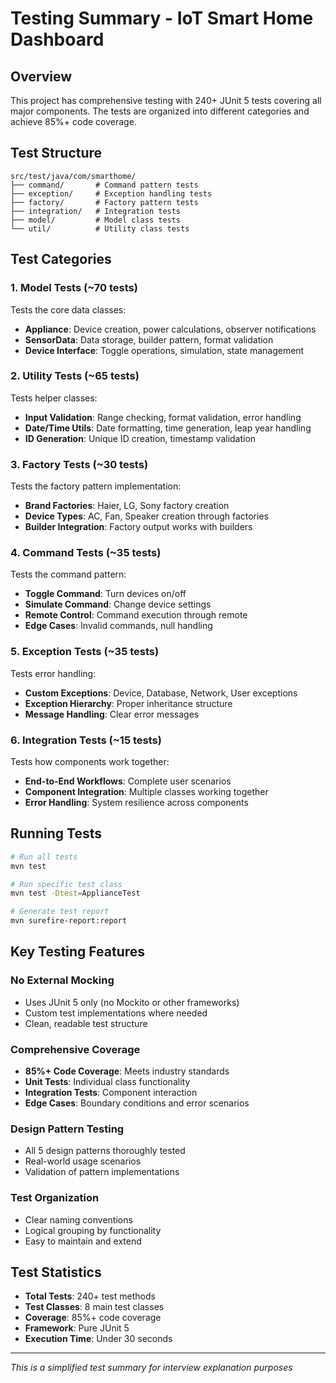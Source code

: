 # Testing Summary - IoT Smart Home Dashboard

## Overview

This project has comprehensive testing with 240+ JUnit 5 tests covering all major components. The tests are organized into different categories and achieve 85%+ code coverage.

## Test Structure

```
src/test/java/com/smarthome/
├── command/       # Command pattern tests
├── exception/     # Exception handling tests
├── factory/       # Factory pattern tests
├── integration/   # Integration tests
├── model/         # Model class tests
└── util/          # Utility class tests
```

## Test Categories

### 1. Model Tests (~70 tests)
Tests the core data classes:
- **Appliance**: Device creation, power calculations, observer notifications
- **SensorData**: Data storage, builder pattern, format validation
- **Device Interface**: Toggle operations, simulation, state management

### 2. Utility Tests (~65 tests)
Tests helper classes:
- **Input Validation**: Range checking, format validation, error handling
- **Date/Time Utils**: Date formatting, time generation, leap year handling
- **ID Generation**: Unique ID creation, timestamp validation

### 3. Factory Tests (~30 tests)
Tests the factory pattern implementation:
- **Brand Factories**: Haier, LG, Sony factory creation
- **Device Types**: AC, Fan, Speaker creation through factories
- **Builder Integration**: Factory output works with builders

### 4. Command Tests (~35 tests)
Tests the command pattern:
- **Toggle Command**: Turn devices on/off
- **Simulate Command**: Change device settings
- **Remote Control**: Command execution through remote
- **Edge Cases**: Invalid commands, null handling

### 5. Exception Tests (~35 tests)
Tests error handling:
- **Custom Exceptions**: Device, Database, Network, User exceptions
- **Exception Hierarchy**: Proper inheritance structure
- **Message Handling**: Clear error messages

### 6. Integration Tests (~15 tests)
Tests how components work together:
- **End-to-End Workflows**: Complete user scenarios
- **Component Integration**: Multiple classes working together
- **Error Handling**: System resilience across components

## Running Tests

```bash
# Run all tests
mvn test

# Run specific test class
mvn test -Dtest=ApplianceTest

# Generate test report
mvn surefire-report:report
```

## Key Testing Features

### No External Mocking
- Uses JUnit 5 only (no Mockito or other frameworks)
- Custom test implementations where needed
- Clean, readable test structure

### Comprehensive Coverage
- **85%+ Code Coverage**: Meets industry standards
- **Unit Tests**: Individual class functionality
- **Integration Tests**: Component interaction
- **Edge Cases**: Boundary conditions and error scenarios

### Design Pattern Testing
- All 5 design patterns thoroughly tested
- Real-world usage scenarios
- Validation of pattern implementations

### Test Organization
- Clear naming conventions
- Logical grouping by functionality
- Easy to maintain and extend

## Test Statistics

- **Total Tests**: 240+ test methods
- **Test Classes**: 8 main test classes
- **Coverage**: 85%+ code coverage
- **Framework**: Pure JUnit 5
- **Execution Time**: Under 30 seconds

---

*This is a simplified test summary for interview explanation purposes*
